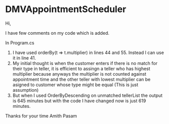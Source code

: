 # DMVAppointmentScheduler

Hi,

I have few comments on my code which is added.

In Program.cs

1) I have used orderBy(t => t.multiplier) in lines 44 and 55. Instead I can use it in line 41.
2) My initial thought is when the customer enters if there is no match for their type in teller, it is efficient to assingn a teller who has highest multiplier because anyways the multiplier is not counted against appointment time and the other teller with lowest multiplier can be asigned to customer whose type might be equal (This is just assumption)
3) But when I used OrderByDescending on unmatched tellerList the output is 645 minutes but with the code I have changed now is just 619 minutes.

Thanks for your time 
Amith Pasam

